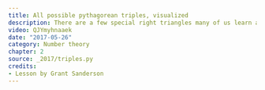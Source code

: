 ```yaml
---
title: All possible pythagorean triples, visualized
description: There are a few special right triangles many of us learn about in school, like the 3-4-5 triangle or the 5-12-13 triangle.  Is there a way to understand all triplets of numbers (a, b, c) that satisfy a^2 + b^2 = c^2?  There is!  And it uses complex numbers in a clever way.
video: QJYmyhnaaek
date: "2017-05-26"
category: Number theory
chapter: 2
source: _2017/triples.py
credits:
- Lesson by Grant Sanderson
---
```

